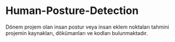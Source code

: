 # Human-Posture-Detection
Dönem projem olan insan postur veya insan eklem noktaları tahmini projemin kaynakları, dökümanları ve kodları bulunmaktadır.
